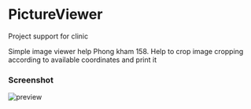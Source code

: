 # PictureViewer
Project support for clinic

Simple image viewer help Phong kham 158. Help to crop image cropping according to available coordinates and print it

### Screenshot
![preview](https://i.imgur.com/2tg5Mal.png)
